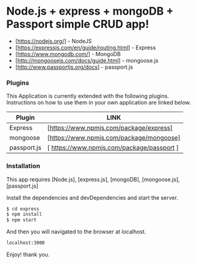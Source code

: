# Node.js + express + mongoDB + Passport simple CRUD app!


* [https://nodejs.org/] - NodeJS
* [https://expressjs.com/en/guide/routing.html] - Express
* [https://www.mongodb.com/] - MongoDB
* [http://mongoosejs.com/docs/guide.html] - mongoose.js
* [http://www.passportjs.org/docs] - passport.js

### Plugins

This Application is currently extended with the following plugins. Instructions on how to use them in your own application are linked below.

| Plugin | LINK |
| ------ | ------ |
| Express | [https://www.npmjs.com/package/express] |
| mongoose | [https://www.npmjs.com/package/mongoose] |
| passport.js | [ https://www.npmjs.com/package/passport ] |

### Installation

This app requires [Node.js], [express.js], [mongoDB], [mongoose.js], [passport.js]

Install the dependencies and devDependencies and start the server.

```sh
$ cd express
$ npm install
$ npm start
```

And then you will navigated to the browser at localhost.

```sh
localhost:3000
```

Enjoy! thank you.